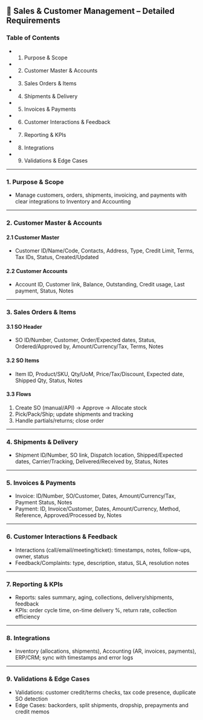 ## 🔹 Sales & Customer Management – Detailed Requirements

### Table of Contents
- 1. Purpose & Scope
- 2. Customer Master & Accounts
- 3. Sales Orders & Items
- 4. Shipments & Delivery
- 5. Invoices & Payments
- 6. Customer Interactions & Feedback
- 7. Reporting & KPIs
- 8. Integrations
- 9. Validations & Edge Cases

---

### 1. Purpose & Scope
- Manage customers, orders, shipments, invoicing, and payments with clear integrations to Inventory and Accounting

---

### 2. Customer Master & Accounts
#### 2.1 Customer Master
- Customer ID/Name/Code, Contacts, Address, Type, Credit Limit, Terms, Tax IDs, Status, Created/Updated
#### 2.2 Customer Accounts
- Account ID, Customer link, Balance, Outstanding, Credit usage, Last payment, Status, Notes

---

### 3. Sales Orders & Items
#### 3.1 SO Header
- SO ID/Number, Customer, Order/Expected dates, Status, Ordered/Approved by, Amount/Currency/Tax, Terms, Notes
#### 3.2 SO Items
- Item ID, Product/SKU, Qty/UoM, Price/Tax/Discount, Expected date, Shipped Qty, Status, Notes
#### 3.3 Flows
1) Create SO (manual/API) → Approve → Allocate stock
2) Pick/Pack/Ship; update shipments and tracking
3) Handle partials/returns; close order

---

### 4. Shipments & Delivery
- Shipment ID/Number, SO link, Dispatch location, Shipped/Expected dates, Carrier/Tracking, Delivered/Received by, Status, Notes

---

### 5. Invoices & Payments
- Invoice: ID/Number, SO/Customer, Dates, Amount/Currency/Tax, Payment Status, Notes
- Payment: ID, Invoice/Customer, Dates, Amount/Currency, Method, Reference, Approved/Processed by, Notes

---

### 6. Customer Interactions & Feedback
- Interactions (call/email/meeting/ticket): timestamps, notes, follow-ups, owner, status
- Feedback/Complaints: type, description, status, SLA, resolution notes

---

### 7. Reporting & KPIs
- Reports: sales summary, aging, collections, delivery/shipments, feedback
- KPIs: order cycle time, on-time delivery %, return rate, collection efficiency

---

### 8. Integrations
- Inventory (allocations, shipments), Accounting (AR, invoices, payments), ERP/CRM; sync with timestamps and error logs

---

### 9. Validations & Edge Cases
- Validations: customer credit/terms checks, tax code presence, duplicate SO detection
- Edge Cases: backorders, split shipments, dropship, prepayments and credit memos

